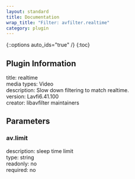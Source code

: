 ```yaml
---
layout: standard
title: Documentation
wrap_title: "Filter: avfilter.realtime"
category: plugin
---
```

{::options auto_ids="true" /}
{:toc}

## Plugin Information

title: realtime  
media types:
Video  
description: Slow down filtering to match realtime.  
version: Lavfi6.41.100  
creator: libavfilter maintainers  

## Parameters

### av.limit

  
description:
sleep time limit  
type: string  
readonly: no  
required: no  

